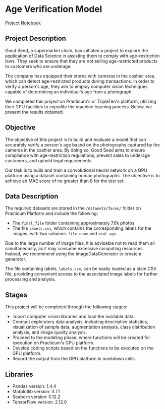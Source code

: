 # Age Verification Model

[Project Notebook](https://github.com/emanuelcaesario/practicum-projects/blob/Project-15-Computer-Vision/Project%2015%20Computer%20Vision.ipynb)

## Project Description

Good Seed, a supermarket chain, has initiated a project to explore the application of Data Science in assisting them to comply with age-restriction laws. They seek to ensure that they are not selling age-restricted products to customers who are underage.

The company has equipped their stores with cameras in the cashier area, which can detect age-restricted products during transactions. In order to verify a person's age, they aim to employ computer vision techniques capable of determining an individual's age from a photograph.

We completed this project on Practicum's or TripleTen's platform, utilizing their GPU facilities to expedite the machine learning process. Below, we present the results obtained.

## Objective

The objective of this project is to build and evaluate a model that can accurately verify a person's age based on the photographs captured by the cameras in the cashier area. By doing so, Good Seed aims to ensure compliance with age-restriction regulations, prevent sales to underage customers, and uphold legal requirements.

Our task is to build and train a convolutional neural network on a GPU platform using a dataset containing human photographs. The objective is to achieve an MAE score of no greater than 8 for the test set.

## Data Description

The required datasets are stored in the `/datasets/faces/` folder on Practicum Platform and include the following:

- The `final_file` folder containing approximately 7.6k photos.
- The file `labels.csv`, which contains the corresponding labels for the images, with two columns: `file_name` and `real_age`.

Due to the large number of image files, it is advisable not to read them all simultaneously, as it may consume excessive computing resources. Instead, we recommend using the ImageDataGenerator to create a generator.

The file containing labels, `labels.csv`, can be easily loaded as a plain CSV file, providing convenient access to the associated image labels for further processing and analysis.

## Stages

This project will be completed through the following stages:

- Import computer vision libraries and load the available data.
- Conduct exploratory data analysis, including descriptive statistics, visualization of sample data, augmentation analysis, class distribution analysis, and image quality analysis.
- Proceed to the modeling phase, where functions will be created for execution on Practicum's GPU platform.
- Develop coding scripts based on the functions to be executed on the GPU platform.
- Record the output from the GPU platform in markdown cells.

## Libraries
- Pandas version: 1.4.4
- Matplotlib version: 3.7.1
- Seaborn version: 0.12.2
- TensorFlow version: 2.12.0

